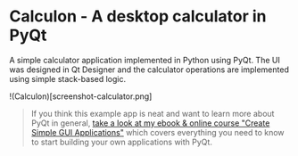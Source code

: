 # Calculon - A desktop calculator in PyQt

A simple calculator application implemented in Python using PyQt. The UI was designed in Qt Designer and the 
calculator operations are implemented using simple stack-based logic.

!(Calculon)[screenshot-calculator.png]

> If you think this example app is neat and want to learn more about
PyQt in general, [take a look at my ebook & online course
"Create Simple GUI Applications"](https://martinfitzpatrick.name/create-simple-gui-applications)
which covers everything you need to know to start building your own applications with PyQt.
